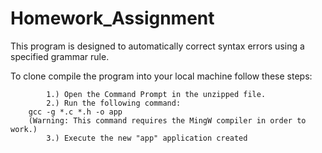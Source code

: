# Homework_Assignment
This program is designed to automatically correct syntax errors using a specified grammar rule.

To clone compile the program into your local machine follow these steps:

            1.) Open the Command Prompt in the unzipped file.
            2.) Run the following command:
  		gcc -g *.c *.h -o app
    	(Warning: This command requires the MingW compiler in order to work.)
            3.) Execute the new "app" application created
